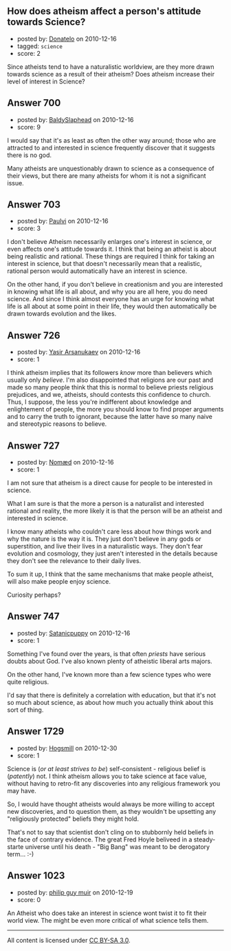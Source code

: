 ## How does atheism affect a person's attitude towards Science?

- posted by: [Donatelo](https://stackexchange.com/users/-1/196-donatelo) on 2010-12-16
- tagged: `science`
- score: 2

Since atheists tend to have a naturalistic worldview, are they more drawn towards science as a result of their atheism? Does atheism increase their level of interest in Science?


## Answer 700

- posted by: [BaldySlaphead](https://stackexchange.com/users/-1/148-baldyslaphead) on 2010-12-16
- score: 9

I would say that it's as least as often the other way around; those who are attracted to and interested in science frequently discover that it suggests there is no god.

Many atheists are unquestionably drawn to science as a consequence of their views, but there are many atheists for whom it is not a significant issue.


## Answer 703

- posted by: [Paulvi](https://stackexchange.com/users/-1/271-paulvi) on 2010-12-16
- score: 3

I don't believe Atheism necessarily enlarges one's interest in science, or even affects one's attitude towards it. I think that being an atheist is about being realistic and rational. These things are required I think for taking an interest in science, but that doesn't necessarily mean that a realistic, rational person would automatically have an interest in science.

On the other hand, if you don't believe in creationism and you are interested in knowing what life is all about, and why you are all here, you do need science. And since I think almost everyone has an urge for knowing what life is all about at some point in their life, they would then automatically be drawn towards evolution and the likes.


## Answer 726

- posted by: [Yasir Arsanukaev](https://stackexchange.com/users/-1/197-yasir-arsanukaev) on 2010-12-16
- score: 1

I think atheism implies that its followers *know* more than believers which usually only *believe*. I'm also disappointed that religions are our past and made so many people think that this is normal to believe priests religious prejudices, and we, atheists, should contests this confidence to church. Thus, I suppose, the less you're indifferent about knowledge and enlightement of people, the more you should know to find proper arguments and to carry the truth to ignorant, because the latter have so many naive and stereotypic reasons to believe.


## Answer 727

- posted by: [Nomæd](https://stackexchange.com/users/-1/27-nom-d) on 2010-12-16
- score: 1

I am not sure that atheism is a direct cause for people to be interested in science.

What I am sure is that the more a person is a naturalist and interested rational and reality, the more likely it is that the person will be an atheist and interested in science.

I know many atheists who couldn't care less about how things work and why the nature is the way it is. They just don't believe in any gods or superstition, and live their lives in a naturalistic ways. They don't fear evolution and cosmology, they just aren't interested in the details because they don't see the relevance to their daily lives.

To sum it up, I think that the same mechanisms that make people atheist, will also make people enjoy science.

Curiosity perhaps?


## Answer 747

- posted by: [Satanicpuppy](https://stackexchange.com/users/-1/169-satanicpuppy) on 2010-12-16
- score: 1

Something I've found over the years, is that often *priests* have serious doubts about God. I've also known plenty of atheistic liberal arts majors.

On the other hand,  I've known more than a few science types who were quite religious.

I'd say that there is definitely a correlation with education, but that it's not so much about science, as about how much you actually think about this sort of thing.


## Answer 1729

- posted by: [Hogsmill](https://stackexchange.com/users/-1/640-hogsmill) on 2010-12-30
- score: 1

Science is (*or at least strives to be*) self-consistent - religious belief is (*patently*) not. I think atheism allows you to take science at face value, without having to retro-fit any discoveries into any religious framework you may have.

So, I would have thought atheists would always be more willing to accept new discoveries, and to question them, as they wouldn't be upsetting any "religiously protected" beliefs they might hold.

That's not to say that scientist don't cling on to stubbornly held beliefs in the face of contrary evidence. The great Fred Hoyle beliveed in a steady-starte universe until his death - "Big Bang" was meant to be derogatory term... :-)


## Answer 1023

- posted by: [philip guy muir](https://stackexchange.com/users/-1/182-philip-guy-muir) on 2010-12-19
- score: 0

An Atheist who does take an interest in science wont twist it to fit their world view. The might be even more critical of what science tells them.



---

All content is licensed under [CC BY-SA 3.0](https://creativecommons.org/licenses/by-sa/3.0/).
